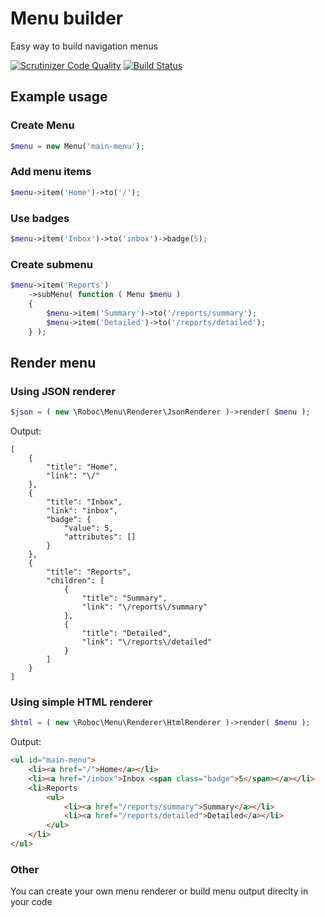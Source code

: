 
# Menu builder
Easy way to build navigation menus

[![Scrutinizer Code Quality](https://scrutinizer-ci.com/g/roboc/Menu-builder/badges/quality-score.png?b=master)](https://scrutinizer-ci.com/g/roboc/Menu-builder/?branch=master)
[![Build Status](https://scrutinizer-ci.com/g/roboc/Menu-builder/badges/build.png?b=master)](https://scrutinizer-ci.com/g/roboc/Menu-builder/build-status/master)

## Example usage

### Create Menu
```php
$menu = new Menu('main-menu');
```

### Add menu items
```php
$menu->item('Home')->to('/');
```

### Use badges
```php
$menu->item('Inbox')->to('inbox')->badge(5);
```

### Create submenu
```php
$menu->item('Reports')
    ->subMenu( function ( Menu $menu )
    {
        $menu->item('Summary')->to('/reports/summary');
        $menu->item('Detailed')->to('/reports/detailed');
    } );
```


## Render menu
### Using JSON renderer
```php
$json = ( new \Roboc\Menu\Renderer\JsonRenderer )->render( $menu );
```

Output:
```
[
    {
        "title": "Home",
        "link": "\/"
    },
    {
        "title": "Inbox",
        "link": "inbox",
        "badge": {
            "value": 5,
            "attributes": []
        }
    },
    {
        "title": "Reports",
        "children": [
            {
                "title": "Summary",
                "link": "\/reports\/summary"
            },
            {
                "title": "Detailed",
                "link": "\/reports\/detailed"
            }
        ]
    }
]
```

### Using simple HTML renderer
```php
$html = ( new \Roboc\Menu\Renderer\HtmlRenderer )->render( $menu );
```

Output:
```html
<ul id="main-menu">
    <li><a href="/">Home</a></li>
    <li><a href="/inbox">Inbox <span class="badge">5</span></a></li>
    <li>Reports
        <ul>
            <li><a href="/reports/summary">Summary</a></li>
            <li><a href="/reports/detailed">Detailed</a></li>
        </ul>
    </li>
</ul>
```

### Other
You can create your own menu renderer or build menu output direclty in your code


